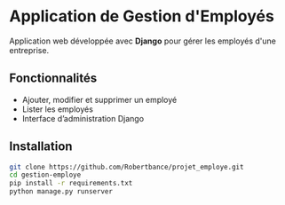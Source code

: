 # Application de Gestion d'Employés

Application web développée avec **Django** pour gérer les employés d'une entreprise.

## Fonctionnalités
- Ajouter, modifier et supprimer un employé
- Lister les employés
- Interface d’administration Django

## Installation
```bash
git clone https://github.com/Robertbance/projet_employe.git
cd gestion-employe
pip install -r requirements.txt
python manage.py runserver
